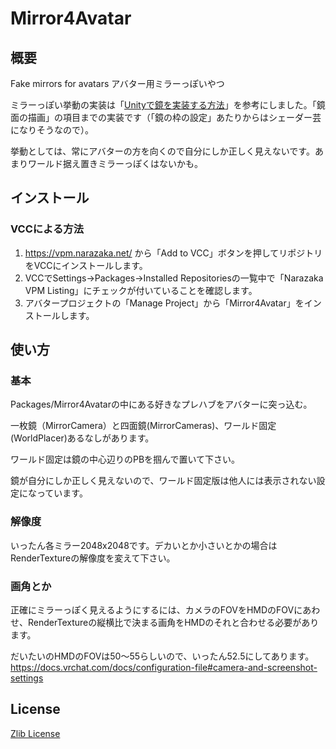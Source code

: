 # Mirror4Avatar

## 概要

Fake mirrors for avatars アバター用ミラーっぽいやつ

ミラーっぽい挙動の実装は「[Unityで鏡を実装する方法](https://qiita.com/nkjzm/items/ccba41a6e7e5211aae95)」を参考にしました。「鏡面の描画」の項目までの実装です（「鏡の枠の設定」あたりからはシェーダー芸になりそうなので）。

挙動としては、常にアバターの方を向くので自分にしか正しく見えないです。あまりワールド据え置きミラーっぽくはないかも。

## インストール

### VCCによる方法

1. https://vpm.narazaka.net/ から「Add to VCC」ボタンを押してリポジトリをVCCにインストールします。
2. VCCでSettings→Packages→Installed Repositoriesの一覧中で「Narazaka VPM Listing」にチェックが付いていることを確認します。
3. アバタープロジェクトの「Manage Project」から「Mirror4Avatar」をインストールします。

## 使い方

### 基本

Packages/Mirror4Avatarの中にある好きなプレハブをアバターに突っ込む。

一枚鏡（MirrorCamera）と四面鏡(MirrorCameras)、ワールド固定(WorldPlacer)あるなしがあります。

ワールド固定は鏡の中心辺りのPBを掴んで置いて下さい。

鏡が自分にしか正しく見えないので、ワールド固定版は他人には表示されない設定になっています。

### 解像度

いったん各ミラー2048x2048です。デカいとか小さいとかの場合はRenderTextureの解像度を変えて下さい。

### 画角とか

正確にミラーっぽく見えるようにするには、カメラのFOVをHMDのFOVにあわせ、RenderTextureの縦横比で決まる画角をHMDのそれと合わせる必要があります。

だいたいのHMDのFOVは50～55らしいので、いったん52.5にしてあります。
https://docs.vrchat.com/docs/configuration-file#camera-and-screenshot-settings

## License

[Zlib License](LICENSE.txt)
